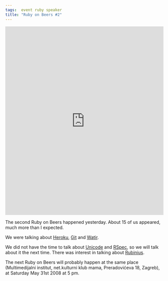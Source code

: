 ```yaml
---
tags:  event ruby speaker
title: "Ruby on Beers #2"
---
```

<iframe src="https://www.facebook.com/plugins/post.php?href=https%3A%2F%2Fwww.facebook.com%2Fmedia%2Fset%2F%3Fset%3Da.10154148118237290.1073741891.735252289%26type%3D3&width=500" width="500" height="597" style="border:none;overflow:hidden" scrolling="no" frameborder="0" allowTransparency="true"></iframe>

The second Ruby on Beers happened yesterday. About 15 of us appeared, much more than I expected.

We were talking about <a href="http://heroku.com/">Heroku</a>, <a href="http://git.or.cz/">Git</a> and <a href="http://watir.com/">Watir</a>.

We did not have the time to talk about <a href="http://unicode.org/">Unicode</a> and <a href="http://rspec.info/">RSpec</a>, so we will talk about it the next time. There was interest in talking about <a href="http://rubini.us/">Rubinius</a>.

The next Ruby on Beers will probably happen at the same place (Multimedijalni institut, net.kulturni klub mama, Preradovićeva 18, Zagreb), at Saturday May 31st 2008 at 5 pm.

